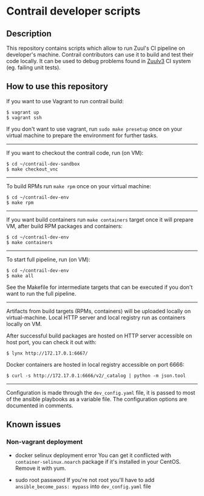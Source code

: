 # Contrail developer scripts

## Description

This repository contains scripts which allow to run Zuul's CI pipeline on 
developer's machine. Contrail contributors can use it to build and test their 
code locally. It can be used to debug problems found in 
[Zuulv3](http://zuulv3.opencontrail.org) CI system (eg. failing unit tests).

## How to use this repository

If you want to use Vagrant to run contrail build:
```
$ vagrant up
$ vagrant ssh
```

If you don't want to use vagrant, run `sudo make presetup` once on your 
virtual machine to prepare the environment for further tasks.

___

If you want to checkout the contrail code, run (on VM):
```
$ cd ~/contrail-dev-sandbox 
$ make checkout_vnc
```

___

To build RPMs run `make rpm` once on your virtual machine:
```
$ cd ~/contrail-dev-env
$ make rpm
```

___

If you want build containers run `make containers` target 
once it will prepare VM, after build RPM packages and containers:
```
$ cd ~/contrail-dev-env
$ make containers
```

___

To start full pipeline, run (on VM):
```
$ cd ~/contrail-dev-env
$ make all
```

See the Makefile for intermediate targets that can be executed if you don't 
want to run the full pipeline.

___

Artifacts from build targets (RPMs, containers) will be uploaded locally 
on virtual-machine. Local HTTP server and local registry run as containers 
locally on VM.  

After successful build packages are hosted on HTTP server accessible on 
host port, you can check it out with:
```
$ lynx http://172.17.0.1:6667/
```

Docker containers are hosted in local registry accessible on port 6666:
```
$ curl -s http://172.17.0.1:6666/v2/_catalog | python -m json.tool
```

___

Configuration is made through the `dev_config.yaml` file, it is passed to most 
of the ansible playbooks as a variable file. The configuration options are 
documented in comments.

## Known issues

### Non-vagrant deployment

* docker selinux deployment error
You can get it conflicted with `container-selinux.noarch` package if it's installed in your CentOS. Remove it with yum.

* sudo root password
If you're not root you'll have to add `ansible_become_pass: mypass` into `dev_config.yaml` file
